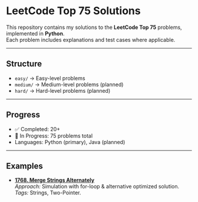 # LeetCode Top 75 Solutions

This repository contains my solutions to the **LeetCode Top 75** problems, implemented in **Python**.  
Each problem includes explanations and test cases where applicable.

---

## Structure
- `easy/` → Easy-level problems
- `medium/` → Medium-level problems (planned)
- `hard/` → Hard-level problems (planned)

---

## Progress
- ✅ Completed: 20+
- 🚧 In Progress: 75 problems total
- Languages: Python (primary), Java (planned)

---

## Examples
- **[1768. Merge Strings Alternately](easy/1768_merge_strings_alternately.py)**  
  *Approach:* Simulation with for-loop & alternative optimized solution.  
  *Tags:* Strings, Two-Pointer.
